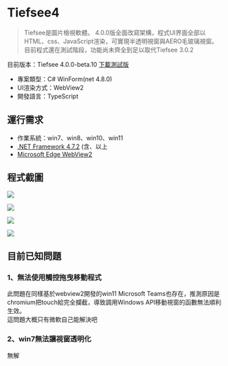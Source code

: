 # Tiefsee4
> Tiefsee是圖片檢視軟體。 4.0.0版全面改寫架構，程式UI界面全部以HTML、css、JavaScript渲染，可實現半透明視窗與AERO毛玻璃視窗。目前程式還在測試階段，功能尚未齊全到足以取代Tiefsee 3.0.2

目前版本：Tiefsee 4.0.0-beta.10
[下載測試版](https://github.com/hbl917070/tiefsee4/releases)

- 專案類型：C# WinForm(net 4.8.0)
- UI渲染方式：WebView2
- 開發語言：TypeScript 

## 運行需求
- 作業系統：win7、win8、win10、win11
- [.NET Framework 4.7.2](https://dotnet.microsoft.com/download/dotnet-framework/net472) (含、以上
- [Microsoft Edge WebView2](https://developer.microsoft.com/microsoft-edge/webview2/)



## 程式截圖

![](https://cdn.discordapp.com/attachments/896768892003823627/950050105866743828/2022-03-06_06-22-07.jpg)

![](https://cdn.discordapp.com/attachments/803673073621401633/917208044578951229/2021-12-06_07-56-44.jpg)

![](https://cdn.discordapp.com/attachments/803673073621401633/917208044847366223/2021-12-06_08-04-22.jpg)

![](https://cdn.discordapp.com/attachments/803673073621401633/917208044360830986/2021-12-06_07-53-54.jpg)


## 目前已知問題

### 1、無法使用觸控拖曳移動程式
此問題在同樣基於webview2開發的win11 Microsoft Teams也存在，推測原因是chromium把touch給完全攔截，導致調用Windows API移動視窗的函數無法順利生效。<br>
這問題大概只有微軟自己能解決吧

### 2、win7無法讓視窗透明化
無解

